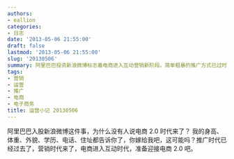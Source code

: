 ```yaml
---
authors:
- eallion
categories:
- 日志
date: '2013-05-06 21:55:00'
draft: false
lastmod: '2013-05-06 21:55:00'
slug: '20130506'
summary: 阿里巴巴投资新浪微博标志着电商进入互动营销新阶段。简单粗暴的推广方式已过时，用户数据与社交互动成为核心，电商2.0时代正在到来。
tags:
- 营销
- 运营
- 推广
- 电商
- 电子商务
title: 运营小记 20130506
---
```


阿里巴巴入股新浪微博这件事，为什么没有人说电商 2.0 时代来了？
我的身高、体重、外貌、学历、电话、住址都告诉你了，你嫁给我吧，这可能吗？推广时代已经过去了，营销时代来了，电商进入互动时代，准备迎接电商 2.0 吧。